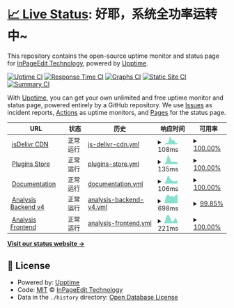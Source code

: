 # [📈 Live Status](https://status.ipe.wjghj.cn): <!--live status--> **好耶，系统全功率运转中~**

This repository contains the open-source uptime monitor and status page for [InPageEdit Technology](https://ipe.js.org), powered by [Upptime](https://github.com/upptime/upptime).

[![Uptime CI](https://github.com/InPageEdit/status/workflows/Uptime%20CI/badge.svg)](https://github.com/InPageEdit/status/actions?query=workflow%3A%22Uptime+CI%22)
[![Response Time CI](https://github.com/InPageEdit/status/workflows/Response%20Time%20CI/badge.svg)](https://github.com/InPageEdit/status/actions?query=workflow%3A%22Response+Time+CI%22)
[![Graphs CI](https://github.com/InPageEdit/status/workflows/Graphs%20CI/badge.svg)](https://github.com/InPageEdit/status/actions?query=workflow%3A%22Graphs+CI%22)
[![Static Site CI](https://github.com/InPageEdit/status/workflows/Static%20Site%20CI/badge.svg)](https://github.com/InPageEdit/status/actions?query=workflow%3A%22Static+Site+CI%22)
[![Summary CI](https://github.com/InPageEdit/status/workflows/Summary%20CI/badge.svg)](https://github.com/InPageEdit/status/actions?query=workflow%3A%22Summary+CI%22)

With [Upptime](https://upptime.js.org), you can get your own unlimited and free uptime monitor and status page, powered entirely by a GitHub repository. We use [Issues](https://github.com/InPageEdit/status/issues) as incident reports, [Actions](https://github.com/InPageEdit/status/actions) as uptime monitors, and [Pages](https://status.ipe.wjghj.cn) for the status page.

<!--start: status pages-->
<!-- This summary is generated by Upptime (https://github.com/upptime/upptime) -->
<!-- Do not edit this manually, your changes will be overwritten -->
<!-- prettier-ignore -->
| URL | 状态 | 历史 | 响应时间 | 可用率 |
| --- | ------ | ------- | ------------- | ------ |
| <img alt="" src="https://favicons.githubusercontent.com/cdn.jsdelivr.net" height="13"> [jsDelivr CDN](https://cdn.jsdelivr.net/npm/mediawiki-inpageedit@latest/dist/InPageEdit.js) | 正常运行 | [js-delivr-cdn.yml](https://github.com/InPageEdit/status/commits/HEAD/history/js-delivr-cdn.yml) | <details><summary><img alt="响应时间趋势" src="./graphs/js-delivr-cdn/response-time-week.png" height="20"> 108ms</summary><br><a href="https://status.ipe.wjghj.cn/history/js-delivr-cdn"><img alt="响应时间 97" src="https://img.shields.io/endpoint?url=https%3A%2F%2Fraw.githubusercontent.com%2FInPageEdit%2Fstatus%2FHEAD%2Fapi%2Fjs-delivr-cdn%2Fresponse-time.json"></a><br><a href="https://status.ipe.wjghj.cn/history/js-delivr-cdn"><img alt="24小时响应时间 52" src="https://img.shields.io/endpoint?url=https%3A%2F%2Fraw.githubusercontent.com%2FInPageEdit%2Fstatus%2FHEAD%2Fapi%2Fjs-delivr-cdn%2Fresponse-time-day.json"></a><br><a href="https://status.ipe.wjghj.cn/history/js-delivr-cdn"><img alt="7天响应时间 108" src="https://img.shields.io/endpoint?url=https%3A%2F%2Fraw.githubusercontent.com%2FInPageEdit%2Fstatus%2FHEAD%2Fapi%2Fjs-delivr-cdn%2Fresponse-time-week.json"></a><br><a href="https://status.ipe.wjghj.cn/history/js-delivr-cdn"><img alt="30天响应时间 97" src="https://img.shields.io/endpoint?url=https%3A%2F%2Fraw.githubusercontent.com%2FInPageEdit%2Fstatus%2FHEAD%2Fapi%2Fjs-delivr-cdn%2Fresponse-time-month.json"></a><br><a href="https://status.ipe.wjghj.cn/history/js-delivr-cdn"><img alt="1年响应时间 97" src="https://img.shields.io/endpoint?url=https%3A%2F%2Fraw.githubusercontent.com%2FInPageEdit%2Fstatus%2FHEAD%2Fapi%2Fjs-delivr-cdn%2Fresponse-time-year.json"></a></details> | <details><summary><a href="https://status.ipe.wjghj.cn/history/js-delivr-cdn">100.00%</a></summary><a href="https://status.ipe.wjghj.cn/history/js-delivr-cdn"><img alt="可用率 100.00%" src="https://img.shields.io/endpoint?url=https%3A%2F%2Fraw.githubusercontent.com%2FInPageEdit%2Fstatus%2FHEAD%2Fapi%2Fjs-delivr-cdn%2Fuptime.json"></a><br><a href="https://status.ipe.wjghj.cn/history/js-delivr-cdn"><img alt="4小时可用率 100.00%" src="https://img.shields.io/endpoint?url=https%3A%2F%2Fraw.githubusercontent.com%2FInPageEdit%2Fstatus%2FHEAD%2Fapi%2Fjs-delivr-cdn%2Fuptime-day.json"></a><br><a href="https://status.ipe.wjghj.cn/history/js-delivr-cdn"><img alt="7日可用率 100.00%" src="https://img.shields.io/endpoint?url=https%3A%2F%2Fraw.githubusercontent.com%2FInPageEdit%2Fstatus%2FHEAD%2Fapi%2Fjs-delivr-cdn%2Fuptime-week.json"></a><br><a href="https://status.ipe.wjghj.cn/history/js-delivr-cdn"><img alt="30日可用率 100.00%" src="https://img.shields.io/endpoint?url=https%3A%2F%2Fraw.githubusercontent.com%2FInPageEdit%2Fstatus%2FHEAD%2Fapi%2Fjs-delivr-cdn%2Fuptime-month.json"></a><br><a href="https://status.ipe.wjghj.cn/history/js-delivr-cdn"><img alt="1年可用率 100.00%" src="https://img.shields.io/endpoint?url=https%3A%2F%2Fraw.githubusercontent.com%2FInPageEdit%2Fstatus%2FHEAD%2Fapi%2Fjs-delivr-cdn%2Fuptime-year.json"></a></details>
| <img alt="" src="https://favicons.githubusercontent.com/ipe-plugins.js.org" height="13"> [Plugins Store](https://ipe-plugins.js.org) | 正常运行 | [plugins-store.yml](https://github.com/InPageEdit/status/commits/HEAD/history/plugins-store.yml) | <details><summary><img alt="响应时间趋势" src="./graphs/plugins-store/response-time-week.png" height="20"> 135ms</summary><br><a href="https://status.ipe.wjghj.cn/history/plugins-store"><img alt="响应时间 159" src="https://img.shields.io/endpoint?url=https%3A%2F%2Fraw.githubusercontent.com%2FInPageEdit%2Fstatus%2FHEAD%2Fapi%2Fplugins-store%2Fresponse-time.json"></a><br><a href="https://status.ipe.wjghj.cn/history/plugins-store"><img alt="24小时响应时间 71" src="https://img.shields.io/endpoint?url=https%3A%2F%2Fraw.githubusercontent.com%2FInPageEdit%2Fstatus%2FHEAD%2Fapi%2Fplugins-store%2Fresponse-time-day.json"></a><br><a href="https://status.ipe.wjghj.cn/history/plugins-store"><img alt="7天响应时间 135" src="https://img.shields.io/endpoint?url=https%3A%2F%2Fraw.githubusercontent.com%2FInPageEdit%2Fstatus%2FHEAD%2Fapi%2Fplugins-store%2Fresponse-time-week.json"></a><br><a href="https://status.ipe.wjghj.cn/history/plugins-store"><img alt="30天响应时间 159" src="https://img.shields.io/endpoint?url=https%3A%2F%2Fraw.githubusercontent.com%2FInPageEdit%2Fstatus%2FHEAD%2Fapi%2Fplugins-store%2Fresponse-time-month.json"></a><br><a href="https://status.ipe.wjghj.cn/history/plugins-store"><img alt="1年响应时间 159" src="https://img.shields.io/endpoint?url=https%3A%2F%2Fraw.githubusercontent.com%2FInPageEdit%2Fstatus%2FHEAD%2Fapi%2Fplugins-store%2Fresponse-time-year.json"></a></details> | <details><summary><a href="https://status.ipe.wjghj.cn/history/plugins-store">100.00%</a></summary><a href="https://status.ipe.wjghj.cn/history/plugins-store"><img alt="可用率 99.94%" src="https://img.shields.io/endpoint?url=https%3A%2F%2Fraw.githubusercontent.com%2FInPageEdit%2Fstatus%2FHEAD%2Fapi%2Fplugins-store%2Fuptime.json"></a><br><a href="https://status.ipe.wjghj.cn/history/plugins-store"><img alt="4小时可用率 100.00%" src="https://img.shields.io/endpoint?url=https%3A%2F%2Fraw.githubusercontent.com%2FInPageEdit%2Fstatus%2FHEAD%2Fapi%2Fplugins-store%2Fuptime-day.json"></a><br><a href="https://status.ipe.wjghj.cn/history/plugins-store"><img alt="7日可用率 100.00%" src="https://img.shields.io/endpoint?url=https%3A%2F%2Fraw.githubusercontent.com%2FInPageEdit%2Fstatus%2FHEAD%2Fapi%2Fplugins-store%2Fuptime-week.json"></a><br><a href="https://status.ipe.wjghj.cn/history/plugins-store"><img alt="30日可用率 99.94%" src="https://img.shields.io/endpoint?url=https%3A%2F%2Fraw.githubusercontent.com%2FInPageEdit%2Fstatus%2FHEAD%2Fapi%2Fplugins-store%2Fuptime-month.json"></a><br><a href="https://status.ipe.wjghj.cn/history/plugins-store"><img alt="1年可用率 99.94%" src="https://img.shields.io/endpoint?url=https%3A%2F%2Fraw.githubusercontent.com%2FInPageEdit%2Fstatus%2FHEAD%2Fapi%2Fplugins-store%2Fuptime-year.json"></a></details>
| <img alt="" src="https://favicons.githubusercontent.com/ipe.js.org" height="13"> [Documentation](https://ipe.js.org) | 正常运行 | [documentation.yml](https://github.com/InPageEdit/status/commits/HEAD/history/documentation.yml) | <details><summary><img alt="响应时间趋势" src="./graphs/documentation/response-time-week.png" height="20"> 106ms</summary><br><a href="https://status.ipe.wjghj.cn/history/documentation"><img alt="响应时间 133" src="https://img.shields.io/endpoint?url=https%3A%2F%2Fraw.githubusercontent.com%2FInPageEdit%2Fstatus%2FHEAD%2Fapi%2Fdocumentation%2Fresponse-time.json"></a><br><a href="https://status.ipe.wjghj.cn/history/documentation"><img alt="24小时响应时间 77" src="https://img.shields.io/endpoint?url=https%3A%2F%2Fraw.githubusercontent.com%2FInPageEdit%2Fstatus%2FHEAD%2Fapi%2Fdocumentation%2Fresponse-time-day.json"></a><br><a href="https://status.ipe.wjghj.cn/history/documentation"><img alt="7天响应时间 106" src="https://img.shields.io/endpoint?url=https%3A%2F%2Fraw.githubusercontent.com%2FInPageEdit%2Fstatus%2FHEAD%2Fapi%2Fdocumentation%2Fresponse-time-week.json"></a><br><a href="https://status.ipe.wjghj.cn/history/documentation"><img alt="30天响应时间 133" src="https://img.shields.io/endpoint?url=https%3A%2F%2Fraw.githubusercontent.com%2FInPageEdit%2Fstatus%2FHEAD%2Fapi%2Fdocumentation%2Fresponse-time-month.json"></a><br><a href="https://status.ipe.wjghj.cn/history/documentation"><img alt="1年响应时间 133" src="https://img.shields.io/endpoint?url=https%3A%2F%2Fraw.githubusercontent.com%2FInPageEdit%2Fstatus%2FHEAD%2Fapi%2Fdocumentation%2Fresponse-time-year.json"></a></details> | <details><summary><a href="https://status.ipe.wjghj.cn/history/documentation">100.00%</a></summary><a href="https://status.ipe.wjghj.cn/history/documentation"><img alt="可用率 100.00%" src="https://img.shields.io/endpoint?url=https%3A%2F%2Fraw.githubusercontent.com%2FInPageEdit%2Fstatus%2FHEAD%2Fapi%2Fdocumentation%2Fuptime.json"></a><br><a href="https://status.ipe.wjghj.cn/history/documentation"><img alt="4小时可用率 100.00%" src="https://img.shields.io/endpoint?url=https%3A%2F%2Fraw.githubusercontent.com%2FInPageEdit%2Fstatus%2FHEAD%2Fapi%2Fdocumentation%2Fuptime-day.json"></a><br><a href="https://status.ipe.wjghj.cn/history/documentation"><img alt="7日可用率 100.00%" src="https://img.shields.io/endpoint?url=https%3A%2F%2Fraw.githubusercontent.com%2FInPageEdit%2Fstatus%2FHEAD%2Fapi%2Fdocumentation%2Fuptime-week.json"></a><br><a href="https://status.ipe.wjghj.cn/history/documentation"><img alt="30日可用率 100.00%" src="https://img.shields.io/endpoint?url=https%3A%2F%2Fraw.githubusercontent.com%2FInPageEdit%2Fstatus%2FHEAD%2Fapi%2Fdocumentation%2Fuptime-month.json"></a><br><a href="https://status.ipe.wjghj.cn/history/documentation"><img alt="1年可用率 100.00%" src="https://img.shields.io/endpoint?url=https%3A%2F%2Fraw.githubusercontent.com%2FInPageEdit%2Fstatus%2FHEAD%2Fapi%2Fdocumentation%2Fuptime-year.json"></a></details>
| <img alt="" src="https://favicons.githubusercontent.com/analysis.ipe.wjghj.cn" height="13"> [Analysis Backend v4](https://analysis.ipe.wjghj.cn/api/query/wiki) | 正常运行 | [analysis-backend-v4.yml](https://github.com/InPageEdit/status/commits/HEAD/history/analysis-backend-v4.yml) | <details><summary><img alt="响应时间趋势" src="./graphs/analysis-backend-v4/response-time-week.png" height="20"> 698ms</summary><br><a href="https://status.ipe.wjghj.cn/history/analysis-backend-v4"><img alt="响应时间 710" src="https://img.shields.io/endpoint?url=https%3A%2F%2Fraw.githubusercontent.com%2FInPageEdit%2Fstatus%2FHEAD%2Fapi%2Fanalysis-backend-v4%2Fresponse-time.json"></a><br><a href="https://status.ipe.wjghj.cn/history/analysis-backend-v4"><img alt="24小时响应时间 816" src="https://img.shields.io/endpoint?url=https%3A%2F%2Fraw.githubusercontent.com%2FInPageEdit%2Fstatus%2FHEAD%2Fapi%2Fanalysis-backend-v4%2Fresponse-time-day.json"></a><br><a href="https://status.ipe.wjghj.cn/history/analysis-backend-v4"><img alt="7天响应时间 698" src="https://img.shields.io/endpoint?url=https%3A%2F%2Fraw.githubusercontent.com%2FInPageEdit%2Fstatus%2FHEAD%2Fapi%2Fanalysis-backend-v4%2Fresponse-time-week.json"></a><br><a href="https://status.ipe.wjghj.cn/history/analysis-backend-v4"><img alt="30天响应时间 710" src="https://img.shields.io/endpoint?url=https%3A%2F%2Fraw.githubusercontent.com%2FInPageEdit%2Fstatus%2FHEAD%2Fapi%2Fanalysis-backend-v4%2Fresponse-time-month.json"></a><br><a href="https://status.ipe.wjghj.cn/history/analysis-backend-v4"><img alt="1年响应时间 710" src="https://img.shields.io/endpoint?url=https%3A%2F%2Fraw.githubusercontent.com%2FInPageEdit%2Fstatus%2FHEAD%2Fapi%2Fanalysis-backend-v4%2Fresponse-time-year.json"></a></details> | <details><summary><a href="https://status.ipe.wjghj.cn/history/analysis-backend-v4">99.85%</a></summary><a href="https://status.ipe.wjghj.cn/history/analysis-backend-v4"><img alt="可用率 99.96%" src="https://img.shields.io/endpoint?url=https%3A%2F%2Fraw.githubusercontent.com%2FInPageEdit%2Fstatus%2FHEAD%2Fapi%2Fanalysis-backend-v4%2Fuptime.json"></a><br><a href="https://status.ipe.wjghj.cn/history/analysis-backend-v4"><img alt="4小时可用率 98.96%" src="https://img.shields.io/endpoint?url=https%3A%2F%2Fraw.githubusercontent.com%2FInPageEdit%2Fstatus%2FHEAD%2Fapi%2Fanalysis-backend-v4%2Fuptime-day.json"></a><br><a href="https://status.ipe.wjghj.cn/history/analysis-backend-v4"><img alt="7日可用率 99.85%" src="https://img.shields.io/endpoint?url=https%3A%2F%2Fraw.githubusercontent.com%2FInPageEdit%2Fstatus%2FHEAD%2Fapi%2Fanalysis-backend-v4%2Fuptime-week.json"></a><br><a href="https://status.ipe.wjghj.cn/history/analysis-backend-v4"><img alt="30日可用率 99.96%" src="https://img.shields.io/endpoint?url=https%3A%2F%2Fraw.githubusercontent.com%2FInPageEdit%2Fstatus%2FHEAD%2Fapi%2Fanalysis-backend-v4%2Fuptime-month.json"></a><br><a href="https://status.ipe.wjghj.cn/history/analysis-backend-v4"><img alt="1年可用率 99.96%" src="https://img.shields.io/endpoint?url=https%3A%2F%2Fraw.githubusercontent.com%2FInPageEdit%2Fstatus%2FHEAD%2Fapi%2Fanalysis-backend-v4%2Fuptime-year.json"></a></details>
| <img alt="" src="https://favicons.githubusercontent.com/blog.wjghj.cn" height="13"> [Analysis Frontend](https://blog.wjghj.cn/inpageedit/) | 正常运行 | [analysis-frontend.yml](https://github.com/InPageEdit/status/commits/HEAD/history/analysis-frontend.yml) | <details><summary><img alt="响应时间趋势" src="./graphs/analysis-frontend/response-time-week.png" height="20"> 221ms</summary><br><a href="https://status.ipe.wjghj.cn/history/analysis-frontend"><img alt="响应时间 264" src="https://img.shields.io/endpoint?url=https%3A%2F%2Fraw.githubusercontent.com%2FInPageEdit%2Fstatus%2FHEAD%2Fapi%2Fanalysis-frontend%2Fresponse-time.json"></a><br><a href="https://status.ipe.wjghj.cn/history/analysis-frontend"><img alt="24小时响应时间 38" src="https://img.shields.io/endpoint?url=https%3A%2F%2Fraw.githubusercontent.com%2FInPageEdit%2Fstatus%2FHEAD%2Fapi%2Fanalysis-frontend%2Fresponse-time-day.json"></a><br><a href="https://status.ipe.wjghj.cn/history/analysis-frontend"><img alt="7天响应时间 221" src="https://img.shields.io/endpoint?url=https%3A%2F%2Fraw.githubusercontent.com%2FInPageEdit%2Fstatus%2FHEAD%2Fapi%2Fanalysis-frontend%2Fresponse-time-week.json"></a><br><a href="https://status.ipe.wjghj.cn/history/analysis-frontend"><img alt="30天响应时间 264" src="https://img.shields.io/endpoint?url=https%3A%2F%2Fraw.githubusercontent.com%2FInPageEdit%2Fstatus%2FHEAD%2Fapi%2Fanalysis-frontend%2Fresponse-time-month.json"></a><br><a href="https://status.ipe.wjghj.cn/history/analysis-frontend"><img alt="1年响应时间 264" src="https://img.shields.io/endpoint?url=https%3A%2F%2Fraw.githubusercontent.com%2FInPageEdit%2Fstatus%2FHEAD%2Fapi%2Fanalysis-frontend%2Fresponse-time-year.json"></a></details> | <details><summary><a href="https://status.ipe.wjghj.cn/history/analysis-frontend">100.00%</a></summary><a href="https://status.ipe.wjghj.cn/history/analysis-frontend"><img alt="可用率 100.00%" src="https://img.shields.io/endpoint?url=https%3A%2F%2Fraw.githubusercontent.com%2FInPageEdit%2Fstatus%2FHEAD%2Fapi%2Fanalysis-frontend%2Fuptime.json"></a><br><a href="https://status.ipe.wjghj.cn/history/analysis-frontend"><img alt="4小时可用率 100.00%" src="https://img.shields.io/endpoint?url=https%3A%2F%2Fraw.githubusercontent.com%2FInPageEdit%2Fstatus%2FHEAD%2Fapi%2Fanalysis-frontend%2Fuptime-day.json"></a><br><a href="https://status.ipe.wjghj.cn/history/analysis-frontend"><img alt="7日可用率 100.00%" src="https://img.shields.io/endpoint?url=https%3A%2F%2Fraw.githubusercontent.com%2FInPageEdit%2Fstatus%2FHEAD%2Fapi%2Fanalysis-frontend%2Fuptime-week.json"></a><br><a href="https://status.ipe.wjghj.cn/history/analysis-frontend"><img alt="30日可用率 100.00%" src="https://img.shields.io/endpoint?url=https%3A%2F%2Fraw.githubusercontent.com%2FInPageEdit%2Fstatus%2FHEAD%2Fapi%2Fanalysis-frontend%2Fuptime-month.json"></a><br><a href="https://status.ipe.wjghj.cn/history/analysis-frontend"><img alt="1年可用率 100.00%" src="https://img.shields.io/endpoint?url=https%3A%2F%2Fraw.githubusercontent.com%2FInPageEdit%2Fstatus%2FHEAD%2Fapi%2Fanalysis-frontend%2Fuptime-year.json"></a></details>

<!--end: status pages-->

[**Visit our status website →**](https://status.ipe.wjghj.cn)

## 📄 License

- Powered by: [Upptime](https://github.com/upptime/upptime)
- Code: [MIT](./LICENSE) © [InPageEdit Technology](https://ipe.js.org)
- Data in the `./history` directory: [Open Database License](https://opendatacommons.org/licenses/odbl/1-0/)
